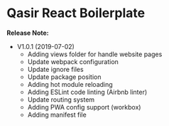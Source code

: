 # Qasir React Boilerplate


**Release Note:**

- V1.0.1 (2019-07-02)
    - Adding views folder for handle website pages
    - Update webpack configuration
    - Update ignore files    
    - Update package position
    - Adding hot module reloading
    - Adding ESLint code linting (Airbnb linter)
    - Update routing system
    - Adding PWA config support (workbox)
    - Adding manifest file